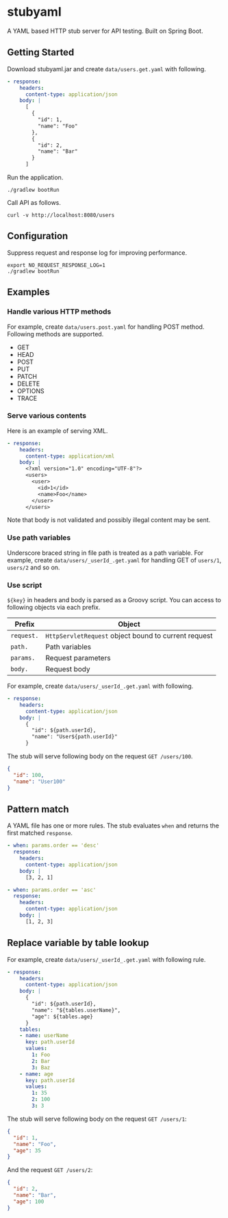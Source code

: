 # stubyaml

A YAML based HTTP stub server for API testing.
Built on Spring Boot.


## Getting Started

Download stubyaml.jar and create `data/users.get.yaml` with following.

```yaml
- response:
    headers:
      content-type: application/json
    body: |
      [
        {
          "id": 1,
          "name": "Foo"
        },
        {
          "id": 2,
          "name": "Bar"
        }
      ]
```

Run the application.

```
./gradlew bootRun
```

Call API as follows.

```
curl -v http://localhost:8080/users
```


## Configuration

Suppress request and response log for improving performance.

```
export NO_REQUEST_RESPONSE_LOG=1
./gradlew bootRun
```


## Examples

### Handle various HTTP methods

For example, create `data/users.post.yaml` for handling POST method.
Following methods are supported.

- GET
- HEAD
- POST
- PUT
- PATCH
- DELETE
- OPTIONS
- TRACE


### Serve various contents

Here is an example of serving XML.

```yaml
- response:
    headers:
      content-type: application/xml
    body: |
      <?xml version="1.0" encoding="UTF-8"?>
      <users>
        <user>
          <id>1</id>
          <name>Foo</name>
        </user>
      </users>
```

Note that body is not validated and possibly illegal content may be sent.


### Use path variables

Underscore braced string in file path is treated as a path variable.
For example, create `data/users/_userId_.get.yaml` for handling GET of `users/1`, `users/2` and so on.


### Use script

`${key}` in headers and body is parsed as a Groovy script.
You can access to following objects via each prefix.

Prefix      | Object
------------|-------
`request.`  | `HttpServletRequest` object bound to current request
`path.`     | Path variables
`params.`   | Request parameters
`body.`     | Request body

For example, create `data/users/_userId_.get.yaml` with following.

```yaml
- response:
    headers:
      content-type: application/json
    body: |
      {
        "id": ${path.userId},
        "name": "User${path.userId}"
      }
```

The stub will serve following body on the request `GET /users/100`.

```json
{
  "id": 100,
  "name": "User100"
}
```


## Pattern match

A YAML file has one or more rules.
The stub evaluates `when` and returns the first matched `response`.

```yaml
- when: params.order == 'desc'
  response:
    headers:
      content-type: application/json
    body: |
      [3, 2, 1]

- when: params.order == 'asc'
  response:
    headers:
      content-type: application/json
    body: |
      [1, 2, 3]
```


## Replace variable by table lookup

For example, create `data/users/_userId_.get.yaml` with following rule.

```yaml
- response:
    headers:
      content-type: application/json
    body: |
      {
        "id": ${path.userId},
        "name": "${tables.userName}",
        "age": ${tables.age}
      }
    tables:
    - name: userName
      key: path.userId
      values:
        1: Foo
        2: Bar
        3: Baz
    - name: age
      key: path.userId
      values:
        1: 35
        2: 100
        3: 3
```

The stub will serve following body on the request `GET /users/1`:

```json
{
  "id": 1,
  "name": "Foo",
  "age": 35
}
```

And the request `GET /users/2`:

```json
{
  "id": 2,
  "name": "Bar",
  "age": 100
}
```

